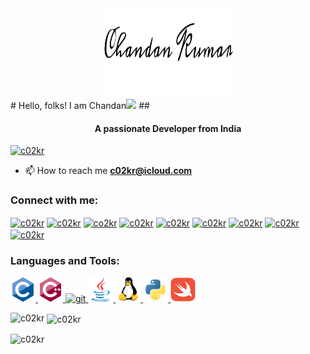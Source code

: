 <a name="logo"/>
<div align="center">
<a href="https://julialang.org/" target="_blank">
<img src="https://github.com/c02kr/c02kr/blob/main/resources/signature.svg" alt="Julia Logo" width="210" height="142"></img>
</a>
</div>
# Hello, folks! I am Chandan<img src="https://raw.githubusercontent.com/MartinHeinz/MartinHeinz/master/wave.gif" width="30px">
## <h4 align="center">A passionate Developer from India</h4>


<p align="left"> <a href="https://twitter.com/c02kr" target="blank"><img src="https://img.shields.io/twitter/follow/c02kr?logo=twitter&style=for-the-badge" alt="c02kr" /></a> </p>

- 📫 How to reach me **c02kr@icloud.com**

<h3 align="left">Connect with me:</h3>
<p align="left">
<a href="https://twitter.com/c02kr" target="blank"><img align="center" src="https://raw.githubusercontent.com/rahuldkjain/github-profile-readme-generator/master/src/images/icons/Social/twitter.svg" alt="c02kr" height="30" width="40" /></a>
<a href="https://instagram.com/c02kr" target="blank"><img align="center" src="https://raw.githubusercontent.com/rahuldkjain/github-profile-readme-generator/master/src/images/icons/Social/instagram.svg" alt="c02kr" height="30" width="40" /></a>
<a href="https://www.codechef.com/users/co2kr" target="blank"><img align="center" src="https://cdn.jsdelivr.net/npm/simple-icons@3.1.0/icons/codechef.svg" alt="co2kr" height="30" width="40" /></a>
<a href="https://www.hackerrank.com/c02kr" target="blank"><img align="center" src="https://raw.githubusercontent.com/rahuldkjain/github-profile-readme-generator/master/src/images/icons/Social/hackerrank.svg" alt="c02kr" height="30" width="40" /></a>
<a href="https://codeforces.com/profile/c02kr" target="blank"><img align="center" src="https://cdn.jsdelivr.net/npm/simple-icons@3.0.1/icons/codeforces.svg" alt="c02kr" height="30" width="40" /></a>
<a href="https://www.leetcode.com/c02kr" target="blank"><img align="center" src="https://raw.githubusercontent.com/rahuldkjain/github-profile-readme-generator/master/src/images/icons/Social/leet-code.svg" alt="c02kr" height="30" width="40" /></a>
<a href="https://www.hackerearth.com/c02kr" target="blank"><img align="center" src="https://raw.githubusercontent.com/rahuldkjain/github-profile-readme-generator/master/src/images/icons/Social/hackerearth.svg" alt="c02kr" height="30" width="40" /></a>
<a href="https://auth.geeksforgeeks.org/user/c02kr" target="blank"><img align="center" src="https://raw.githubusercontent.com/rahuldkjain/github-profile-readme-generator/master/src/images/icons/Social/geeks-for-geeks.svg" alt="c02kr" height="30" width="40" /></a>
<a href="https://www.topcoder.com/members/c02kr" target="blank"><img align="center" src="https://cdn.jsdelivr.net/npm/simple-icons@3.0.1/icons/topcoder.svg" alt="c02kr" height="30" width="40" /></a>
</p>
<p>
<h3 align="left">Languages and Tools:</h3>
<p align="left"> <a href="https://www.cprogramming.com/" target="_blank"> <img src="https://raw.githubusercontent.com/devicons/devicon/master/icons/c/c-original.svg" alt="c" width="40" height="40"/> </a> <a href="https://www.w3schools.com/cpp/" target="_blank"> <img src="https://raw.githubusercontent.com/devicons/devicon/master/icons/cplusplus/cplusplus-original.svg" alt="cplusplus" width="40" height="40"/> </a> <a href="https://git-scm.com/" target="_blank"> <img src="https://www.vectorlogo.zone/logos/git-scm/git-scm-icon.svg" alt="git" width="40" height="40"/> </a> <a href="https://www.java.com" target="_blank"> <img src="https://raw.githubusercontent.com/devicons/devicon/master/icons/java/java-original.svg" alt="java" width="40" height="40"/> </a> <a href="https://www.linux.org/" target="_blank"> <img src="https://raw.githubusercontent.com/devicons/devicon/master/icons/linux/linux-original.svg" alt="linux" width="40" height="40"/> </a> <a href="https://www.python.org" target="_blank"> <img src="https://raw.githubusercontent.com/devicons/devicon/master/icons/python/python-original.svg" alt="python" width="40" height="40"/> </a> <a href="https://developer.apple.com/swift/" target="_blank"> <img src="https://raw.githubusercontent.com/devicons/devicon/master/icons/swift/swift-original.svg" alt="swift" width="40" height="40"/> </a> </p>
</p>
<p><img align="left" src="https://github-readme-stats.vercel.app/api/top-langs?username=c02kr&show_icons=true&locale=en&layout=compact" alt="c02kr" /></p>

<p>&nbsp;<img align="center" src="https://github-readme-stats.vercel.app/api?username=c02kr&show_icons=true&locale=en" alt="c02kr" /></p>

<p><img align="center" src="https://github-readme-streak-stats.herokuapp.com/?user=c02kr&" alt="c02kr" /></p>
